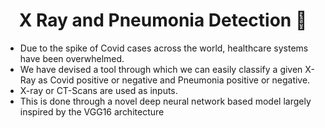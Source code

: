 <h1 align='center'> X Ray and Pneumonia Detection 💉 </h1>

<ul>
<li>Due to the spike of Covid cases across the world, healthcare systems have been overwhelmed. </li>
<li>We have devised a tool through which we can easily classify a given X-Ray as Covid positive or negative and Pneumonia positive or negative. </li>
<li>X-ray or CT-Scans are used as inputs.</li> 
<li>This is done through a novel deep neural network based model largely inspired by the VGG16 architecture</li>
</ul>



```

```
